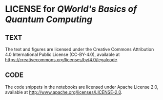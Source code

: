 # LICENSE for _QWorld's Basics of Quantum Computing_


## TEXT

The text and figures are licensed under the Creative Commons Attribution 4.0 International Public License (CC-BY-4.0), available at https://creativecommons.org/licenses/by/4.0/legalcode. 

## CODE

The code snippets in the notebooks are licensed under Apache License 2.0, available at http://www.apache.org/licenses/LICENSE-2.0.